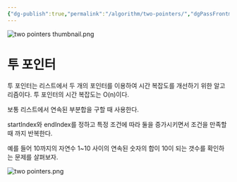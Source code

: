 ```yaml
---
{"dg-publish":true,"permalink":"/algorithm/two-pointers/","dgPassFrontmatter":true,"created":"","updated":""}
---
```


![two pointers thumbnail.png](/img/user/Algorithm/two%20pointers%20thumbnail.png)
# 투 포인터
투 포인터는 리스트에서 두 개의 포인터를 이용하여 시간 복잡도를 개선하기 위한 알고리즘이다. 투 포인터의 시간 복잡도는 O(n)이다.

보통 리스트에서 연속된 부분합을 구할 때 사용한다.

startIndex와 endIndex를 정하고 특정 조건에 따라 둘을 증가시키면서 조건을 만족할 때 까지 반복한다.

예를 들어 10까지의 자연수 1~10 사이의 연속된 숫자의 합이 10이 되는 갯수를 확인하는 문제를 살펴보자.

![two pointers.png](/img/user/Algorithm/two%20pointers.png)